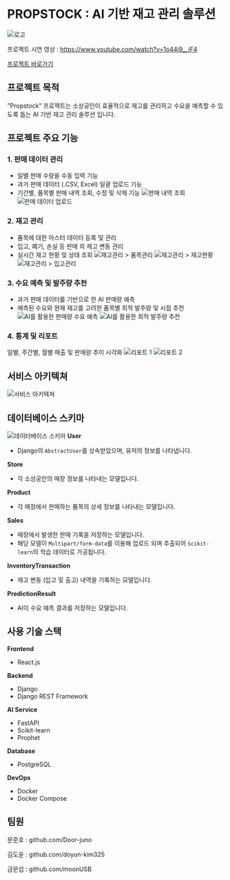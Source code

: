 # PROPSTOCK : AI 기반 재고 관리 솔루션
![로고](./assets/logo.png)

프로젝트 시연 영상 : https://www.youtube.com/watch?v=1o44j9__jF4

[프로젝트 바로가기](http://52.78.85.170/login)

## 프로젝트 목적
"Propstock" 프로젝트는 소상공인이 효율적으로 재고를 관리하고 수요을 예측할 수 있도록 돕는 AI 기반 재고 관리 솔루션 입니다.

## 프로젝트 주요 기능
### 1. 판매 데이터 관리
- 일별 판매 수량을 수동 입력 기능
- 과거 판매 데이터 (.CSV, Excel) 일괄 업로드 기능
- 기간별, 품목별 판매 내역 조회, 수정 및 삭제 기능
![판매 내역 조회](./assets/sell_1.png)
![판매 데이터 업로드](./assets/sell_2.png)
### 2. 재고 관리
- 품목에 대한 마스터 데이터 등록 및 관리
- 입고, 폐기, 손실 등 판매 외 재고 변동 관리
- 실시간 재고 현황 및 상태 조회
![재고관리 > 품목관리](./assets/stock_1.png)
![재고관리 > 재고현황](./assets/stock_2.png)
![재고관리 > 입고관리](./assets/stock_3.png)
### 3. 수요 예측 및 발주량 추천
- 과거 판매 데이터를 기반으로 한 AI 판매량 예측
- 예측된 수요와 현재 재고를 고려한 품목별 최적 발주량 및 시점 추천
![AI를 활용한 판매량 수요 예측](./assets/ai_1.png)
![AI를 활용한 최적 발주량 추천](./assets/ai_2.png)
### 4. 통계 및 리포트 
일별, 주간별, 월별 매출 및 판매량 추이 시각화
![리포트 1](./assets/report_1.png)
![리포트 2](./assets/report_2.png)
## 서비스 아키텍쳐
![서비스 아키텍쳐](./assets/architecture.png)

## 데이터베이스 스키마
![데이터베이스 스키마](./assets/db.png)
**User** 
- Django의 `AbstractUser`를 상속받았으며, 유저의 정보를 나타냅니다.

**Store**
- 각 소상공인의 매장 정보를 나타내는 모델입니다.

**Product**
- 각 매장에서 판매하는 품목의 상세 정보를 나타내는 모델입니다.

**Sales**
- 매장에서 발생한 판매 기록을 저장하는 모델입니다.
- 해당 모델이 `Multipart/form-data`를 이용해 업로드 되며 추출되어 `Scikit-learn`의 학습 데이터로 가공됩니다.
  
**InventoryTransaction**
- 재고 변동 (입고 및 출고) 내역을 기록하는 모델입니다.

**PredictionResult**
- AI이 수요 예측 결과를 저장하는 모델입니다.

## 사용 기술 스택
**Frontend**
- React.js

**Backend**
- Django
- Django REST Framework

**AI Service**
- FastAPI
- Scikit-learn
- Prophet

**Database**
- PostgreSQL

**DevOps**
- Docker
- Docker Compose

## 팀원
문준호 : github.com/Door-juno

김도윤 : github.com/doyun-kim325

금문섭 : github.com/moonUSB
